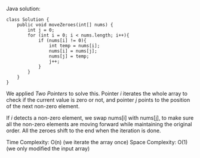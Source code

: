 Java solution:
```
class Solution {
    public void moveZeroes(int[] nums) {
        int j = 0;
        for (int i = 0; i < nums.length; i++){
            if (nums[i] != 0){
                int temp = nums[i];
                nums[i] = nums[j];
                nums[j] = temp;
                j++;
            }
        }
    }
}
```
We applied *Two Pointers* to solve this. Pointer *i* iterates the whole array to check if the current value is zero or not, and pointer *j* points to the position of the next non-zero element.

If *i* detects a non-zero element, we swap nums[i] with nums[j], to make sure all the non-zero elements are moving forward while maintaining the original order. All the zeroes shift to the end when the iteration is done.

Time Complexity: O(n)   (we iterate the array once)
Space Complexity: O(1)  (we only modified the input array)

